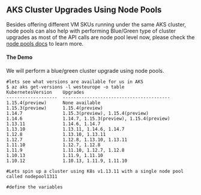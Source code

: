 ## AKS Cluster Upgrades Using Node Pools

Besides offering different VM SKUs running under the same AKS cluster, node pools can also help with performing Blue/Green type of cluster upgrades as most of the API calls are node pool level now, please check the [node pools docs](https://docs.microsoft.com/en-us/azure/aks/use-multiple-node-pools) to learn more. 

#### The Demo
We will perform a blue/green cluster upgrade using node pools.

```shell
#lets see what versions are available for us in AKS
$ az aks get-versions -l westeurope -o table
KubernetesVersion    Upgrades
-------------------  ----------------------------------------
1.15.4(preview)      None available
1.15.3(preview)      1.15.4(preview)
1.14.7               1.15.3(preview), 1.15.4(preview)
1.14.6               1.14.7, 1.15.3(preview), 1.15.4(preview)
1.13.11              1.14.6, 1.14.7
1.13.10              1.13.11, 1.14.6, 1.14.7
1.12.8               1.13.10, 1.13.11
1.12.7               1.12.8, 1.13.10, 1.13.11
1.11.10              1.12.7, 1.12.8
1.11.9               1.11.10, 1.12.7, 1.12.8
1.10.13              1.11.9, 1.11.10
1.10.12              1.10.13, 1.11.9, 1.11.10
```

```shell
#Lets spin up a cluster using K8s v1.13.11 with a single node pool called nodepool1311

#define the variables


